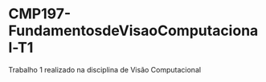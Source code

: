 # CMP197-FundamentosdeVisaoComputacional-T1
Trabalho 1 realizado na disciplina de Visão Computacional
